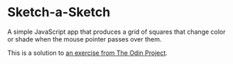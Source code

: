 # Sketch-a-Sketch

A simple JavaScript app that produces a grid of squares that change color or shade when the mouse pointer passes over them.

This is a solution to <a href="http://www.theodinproject.com/web-development-101/javascript-and-jquery">an exercise from The Odin Project</a>.

